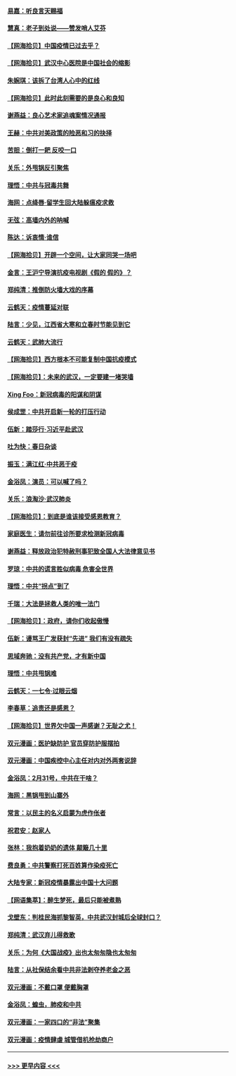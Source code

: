 #### [易嘉：听良言天赐福](../pages/nsc993/n11949334.md?t=03190102) 
#### [慧真：老子到处说——赞发哨人艾芬](../pages/nsc993/n11949274.md?t=03190102) 
#### [【网海拾贝】中国疫情已过去乎？](../pages/nsc993/n11949052.md?t=03190102) 
#### [【网海拾贝】武汉中心医院是中国社会的缩影](../pages/nsc993/n11946574.md?t=03190102) 
#### [朱婉琪：该拆了台湾人心中的红线](../pages/nsc993/n11946959.md?t=03190102) 
#### [【网海拾贝】此时此刻需要的是良心和良知](../pages/nsc993/n11945471.md?t=03190102) 
#### [谢燕益：良心艺术家追魂案情况通报](../pages/nsc993/n11945327.md?t=03190102) 
#### [王赫：中共对美政策的险恶和习的抉择](../pages/nsc993/n11944942.md?t=03190102) 
#### [苦胆：倒打一耙 反咬一口](../pages/nsc993/n11944542.md?t=03190102) 
#### [关乐：外甩锅反引聚焦](../pages/nsc993/n11944211.md?t=03190102) 
#### [理悟：中共与冠毒共舞](../pages/nsc993/n11944197.md?t=03190102) 
#### [海网：点绛唇‧留学生回大陆躲瘟疫求救](../pages/nsc993/n11944043.md?t=03190102) 
#### [无弦：高墙内外的呐喊](../pages/nsc993/n11943684.md?t=03190102) 
#### [陈达：诉衷情·谁信](../pages/nsc993/n11942899.md?t=03190102) 
#### [【网海拾贝】开辟一个空间，让大家同哭一场吧](../pages/nsc993/n11942165.md?t=03190102) 
#### [金言：王沪宁导演抗疫电视剧《假的 假的》？](../pages/nsc993/n11941510.md?t=03190102) 
#### [郑纯清：推倒防火墙大戏的序幕](../pages/nsc993/n11940838.md?t=03190102) 
#### [云鹤天：疫情蔓延对联](../pages/nsc993/n11940579.md?t=03190102) 
#### [陆言：少见，江西省大寒和立春时节能见到它](../pages/nsc993/n11939983.md?t=03190102) 
#### [云鹤天：武肺大流行](../pages/nsc993/n11939902.md?t=03190102) 
#### [【网海拾贝】西方根本不可能复制中国抗疫模式](../pages/nsc993/n11939725.md?t=03190102) 
#### [【网海拾贝】：未来的武汉，一定要建一堵哭墙](../pages/nsc993/n11938684.md?t=03190102) 
#### [Xing Foo：新冠病毒的阳谋和阴谋](../pages/nsc993/n11936086.md?t=03190102) 
#### [侯成罡：中共开启新一轮的打压行动](../pages/nsc993/n11935730.md?t=03190102) 
#### [伍新：踏莎行‧习近平赴武汉](../pages/nsc993/n11935157.md?t=03190102) 
#### [吐为快：春日杂谈](../pages/nsc993/n11934776.md?t=03190102) 
#### [振玉：满江红‧中共恶于疫](../pages/nsc993/n11934647.md?t=03190102) 
#### [金浴凤：演员：可以喊了吗？](../pages/nsc993/n11934602.md?t=03190102) 
#### [关乐：浪淘沙·武汉肺炎](../pages/nsc993/n11931792.md?t=03190102) 
#### [【网海拾贝】：到底是谁该接受感恩教育？](../pages/nsc993/n11931552.md?t=03190102) 
#### [家庭医生：请勿前往诊所要求检测新冠病毒](../pages/nsc993/n11929190.md?t=03190102) 
#### [谢燕益：释放政治犯特赦刑事犯致全国人大法律意见书](../pages/nsc993/n11928978.md?t=03190102) 
#### [罗琼：中共的谎言胜似病毒 危害全世界](../pages/nsc993/n11922636.md?t=03190102) 
#### [理悟：中共“拐点”到了](../pages/nsc993/n11928496.md?t=03190102) 
#### [千瑞：大法是拯救人类的唯一法门](../pages/nsc993/n11927637.md?t=03190102) 
#### [【网海拾贝】：政府，请你们收起傲慢](../pages/nsc993/n11926932.md?t=03190102) 
#### [伍新：谩骂王广发获封“先进” 我们有没有疏失](../pages/nsc993/n11926101.md?t=03190102) 
#### [思域奔驰：没有共产党，才有新中国](../pages/nsc993/n11926058.md?t=03190102) 
#### [理悟：中共甩锅难](../pages/nsc993/n11925355.md?t=03190102) 
#### [云鹤天：一七令·过眼云烟](../pages/nsc993/n11925284.md?t=03190102) 
#### [李春草：追责还是感恩？](../pages/nsc993/n11925274.md?t=03190102) 
#### [【网海拾贝】世界欠中国一声感谢？无耻之尤！](../pages/nsc993/n11925239.md?t=03190102) 
#### [双元漫画：医护缺防护 官员穿防护服摆拍](../pages/nsc993/n11923899.md?t=03190102) 
#### [双元漫画：中国疾控中心主任对内对外两套说辞](../pages/nsc993/n11921994.md?t=03190102) 
#### [金浴凤：2月31号，中共在干啥？](../pages/nsc993/n11922706.md?t=03190102) 
#### [海网：黑锅甩到山寨外](../pages/nsc993/n11922688.md?t=03190102) 
#### [常言：以民主的名义启蒙为虎作伥者](../pages/nsc993/n11922217.md?t=03190102) 
#### [祝君安：赵家人](../pages/nsc993/n11922209.md?t=03190102) 
#### [张林：我抱着奶奶的遗体 颠簸几十里](../pages/nsc993/n11920945.md?t=03190102) 
#### [费良勇：中共警察打死百姓算作染疫死亡](../pages/nsc993/n11919264.md?t=03190102) 
#### [大陆专家：新冠疫情暴露出中国十大问题](../pages/nsc993/n11919187.md?t=03190102) 
#### [【网语集萃】：醉生梦死，最后只能被煮熟](../pages/nsc993/n11918994.md?t=03190102) 
#### [戈壁东：判桂民海抓黎智英，中共武汉封城后全球封口？](../pages/nsc993/n11917982.md?t=03190102) 
#### [郑纯清：武汉弃儿得救歌](../pages/nsc993/n11917881.md?t=03190102) 
#### [关乐：为何《大国战疫》出也太匆匆隐也太匆匆](../pages/nsc993/n11917792.md?t=03190102) 
#### [陆言：从社保结余看中共非法剥夺养老金之恶](../pages/nsc993/n11917084.md?t=03190102) 
#### [双元漫画：不戴口罩 便戴胸罩](../pages/nsc993/n11916447.md?t=03190102) 
#### [金浴凤：蝗虫，肺疫和中共](../pages/nsc993/n11916904.md?t=03190102) 
#### [双元漫画：一家四口的“非法”聚集](../pages/nsc993/n11916378.md?t=03190102) 
#### [双元漫画：疫情肆虐 城管借机抢劫商户](../pages/nsc993/n11916310.md?t=03190102) 

----
#### [ >>> 更早内容 <<< ](../indexes/nsc993-earlier.md)
